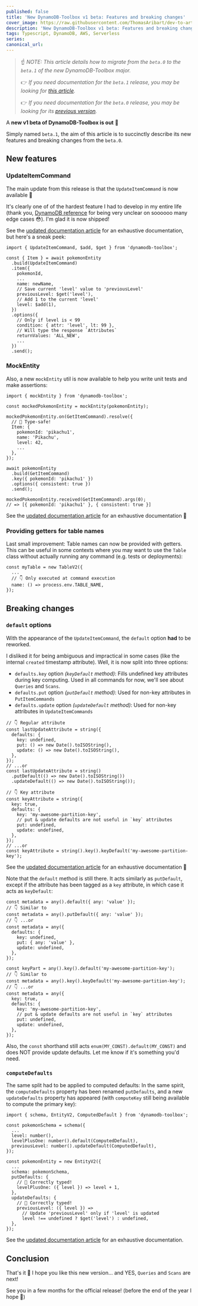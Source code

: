 ```yaml
---
published: false
title: 'New DynamoDB-Toolbox v1 beta: Features and breaking changes'
cover_image: https://raw.githubusercontent.com/ThomasAribart/dev-to-articles/master/blog-posts/dynamodb-toolbox-v1-beta/dynamodb-toolbox-v1-beta.png
description: 'New DynamoDB-Toolbox v1 beta: Features and breaking changes'
tags: Typescript, DynamoDB, AWS, Serverless
series:
canonical_url:
---
```


> ☝️ _NOTE: This article details how to migrate from the <code>beta.0</code> to the <code>beta.1</code> of the new DynamoDB-Toolbox major._
>
> 👉 _If you need documentation for the <code>beta.1</code> release, you may be looking for [this article](TODO)._
>
> 👉 _If you need documentation for the <code>beta.0</code> release, you may be looking for its [previous version](https://dev.to/slsbytheodo/the-dynamodb-toolbox-v1-beta-is-here-all-you-need-to-know-22op)._

A **new v1 beta of DynamoDB-Toolbox is out** 🙌

Simply named `beta.1`, the aim of this article is to succinctly describe its new features and breaking changes from the `beta.0`.

## New features

### UpdateItemCommand

The main update from this release is that the `UpdateItemCommand` is now available 🥳

It's clearly one of of the hardest feature I had to develop in my entire life (thank you, [DynamoDB reference](https://docs.aws.amazon.com/amazondynamodb/latest/APIReference/API_UpdateItem.html) for being very unclear on soooooo many edge cases 😳). I'm glad it is now shipped!

See the [updated documentation article](TODO) for an exhaustive documentation, but here's a sneak peek:

```tsx
import { UpdateItemCommand, $add, $get } from 'dynamodb-toolbox';

const { Item } = await pokemonEntity
  .build(UpdateItemCommand)
  .item({
    pokemonId,
    ...
    name: newName,
    // Save current 'level' value to 'previousLevel'
    previousLevel: $get('level'),
    // Add 1 to the current 'level'
    level: $add(1),
  })
  .options({
    // Only if level is < 99
    condition: { attr: 'level', lt: 99 },
    // Will type the response `Attributes`
    returnValues: 'ALL_NEW',
    ...
  })
  .send();
```

### MockEntity

Also, a new `mockEntity` util is now available to help you write unit tests and make assertions:

```tsx
import { mockEntity } from 'dynamodb-toolbox';

const mockedPokemonEntity = mockEntity(pokemonEntity);

mockedPokemonEntity.on(GetItemCommand).resolve({
  // 🙌 Type-safe!
  Item: {
    pokemonId: 'pikachu1',
    name: 'Pikachu',
    level: 42,
    ...
  },
});

await pokemonEntity
  .build(GetItemCommand)
  .key({ pokemonId: 'pikachu1' })
  .options({ consistent: true })
  .send();

mockedPokemonEntity.received(GetItemCommand).args(0);
// => [{ pokemonId: 'pikachu1' }, { consistent: true }]
```

See the [updated documentation article](TODO) for an exhaustive documentation 🙌

### Providing getters for table names

Last small improvement: Table names can now be provided with getters. This can be useful in some contexts where you may want to use the `Table` class without actually running any command (e.g. tests or deployments):

```tsx
const myTable = new TableV2({
  ...
  // 👇 Only executed at command execution
  name: () => process.env.TABLE_NAME,
});
```

## Breaking changes

### `default` options

With the appearance of the `UpdateItemCommand`, the `default` option **had** to be reworked.

I disliked it for being ambiguous and impractical in some cases (like the internal `created` timestamp attribute). Well, it is now split into three options:

- `defaults.key` option _(`keyDefault` method)_: Fills undefined key attributes during key computing. Used in all commands for now, we'll see about `Queries` and `Scans`.
- `defaults.put` option _(`putDefault` method)_: Used for non-key attributes in `PutItemCommands`
- `defaults.update` option _(`updateDefault` method)_: Used for non-key attributes in `UpdateItemCommands`

```tsx
// 👇 Regular attribute
const lastUpdateAttribute = string({
  defaults: {
    key: undefined,
    put: () => new Date().toISOString(),
    update: () => new Date().toISOString(),
  },
});
// ...or
const lastUpdateAttribute = string()
  .putDefault(() => new Date().toISOString())
  .updateDefault(() => new Date().toISOString());

// 👇 Key attribute
const keyAttribute = string({
  key: true,
  defaults: {
    key: 'my-awesome-partition-key',
    // put & update defaults are not useful in `key` attributes
    put: undefined,
    update: undefined,
  },
});
// ...or
const keyAttribute = string().key().keyDefault('my-awesome-partition-key');
```

See the [updated documentation article](TODO) for an exhaustive documentation 🙌

Note that the `default` method is still there. It acts similarly as `putDefault`, except if the attribute has been tagged as a `key` attribute, in which case it acts as `keyDefault`:

```tsx
const metadata = any().default({ any: 'value' });
// 👇 Similar to
const metadata = any().putDefault({ any: 'value' });
// 👇 ...or
const metadata = any({
  defaults: {
    key: undefined,
    put: { any: 'value' },
    update: undefined,
  },
});

const keyPart = any().key().default('my-awesome-partition-key');
// 👇 Similar to
const metadata = any().key().keyDefault('my-awesome-partition-key');
// 👇 ...or
const metadata = any({
  key: true,
  defaults: {
    key: 'my-awesome-partition-key',
    // put & update defaults are not useful in `key` attributes
    put: undefined,
    update: undefined,
  },
});
```

Also, the `const` shorthand still acts `enum(MY_CONST).default(MY_CONST)` and does NOT provide update defaults. Let me know if it's something you'd need.

### `computeDefaults`

The same split had to be applied to computed defaults: In the same spirit, the `computeDefaults` property has been renamed `putDefaults`, and a new `updateDefaults` property has appeared (with `computeKey` still being available to compute the primary key):

```tsx
import { schema, EntityV2, ComputedDefault } from 'dynamodb-toolbox';

const pokemonSchema = schema({
  ...
  level: number(),
  levelPlusOne: number().default(ComputedDefault),
  previousLevel: number().updateDefault(ComputedDefault),
});

const pokemonEntity = new EntityV2({
  ...
  schema: pokemonSchema,
  putDefaults: {
    // 🙌 Correctly typed!
    levelPlusOne: ({ level }) => level + 1,
  },
  updateDefaults: {
    // 🙌 Correctly typed!
    previousLevel: ({ level }) =>
      // Update 'previousLevel' only if 'level' is updated
      level !== undefined ? $get('level') : undefined,
  },
});
```

See the [updated documentation article](TODO) for an exhaustive documentation.

## Conclusion

That's it 🙌 I hope you like this new version... and YES, `Queries` and `Scans` are next!

See you in a few months for the official release! (before the end of the year I hope 🤞)
